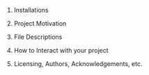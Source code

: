 1. Installations

2. Project Motivation

3. File Descriptions

4. How to Interact with your project

5. Licensing, Authors, Acknowledgements, etc.
